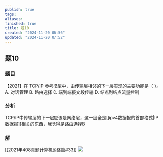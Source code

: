 ```yaml
---
publish: true
tags: 
aliases: 
finished: true
title: 题10
created: "2024-11-20 06:56"
updated: "2024-11-20 07:52"
---
```

## 题10
### 题目
【2021】在 TCP/IP 参考模型中，由传输层相邻的下一层实现的主要功能是（ ）。
A. 对话管理
B. 路由选择
C. 端到端报文段传输
D. 结点到结点流量控制
### 分析
TCP/IP中传输层的下一层应该是网络层，这一层全是[[ipv4数据报的首部格式|IP数据报]]相关的东西，我觉得是路由选择B
### 解
[[2021年408真题计算机网络篇#33]]
![](https://img.hwenyi.live/202411201552902.webp)